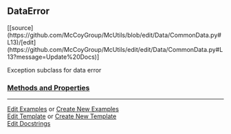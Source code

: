 ## <a id="McUtils.Data.CommonData.DataError">DataError</a> 
<div class="docs-source-link" markdown="1">
[[source](https://github.com/McCoyGroup/McUtils/blob/edit/Data/CommonData.py#L13)/[edit](https://github.com/McCoyGroup/McUtils/edit/edit/Data/CommonData.py#L13?message=Update%20Docs)]
</div>

Exception subclass for data error

<div class="collapsible-section">
 <div class="collapsible-section collapsible-section-header" markdown="1">
 
### <a class="collapse-link" data-toggle="collapse" href="#methods">Methods and Properties</a> <a class="float-right" data-toggle="collapse" href="#methods"><i class="fa fa-chevron-down"></i></a>

 </div>
 <div class="collapsible-section collapsible-section-body collapse" id="methods" markdown="1">



 </div>
</div>




___

[Edit Examples](https://github.com/McCoyGroup/McUtils/edit/gh-pages/ci/examples/McUtils/Data/CommonData/DataError.md) or 
[Create New Examples](https://github.com/McCoyGroup/McUtils/new/gh-pages/?filename=ci/examples/McUtils/Data/CommonData/DataError.md) <br/>
[Edit Template](https://github.com/McCoyGroup/McUtils/edit/gh-pages/ci/docs/McUtils/Data/CommonData/DataError.md) or 
[Create New Template](https://github.com/McCoyGroup/McUtils/new/gh-pages/?filename=ci/docs/templates/McUtils/Data/CommonData/DataError.md) <br/>
[Edit Docstrings](https://github.com/McCoyGroup/McUtils/edit/edit/Data/CommonData.py#L13?message=Update%20Docs)